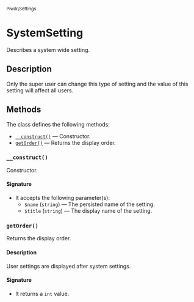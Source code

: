 <small>Piwik\Settings</small>

SystemSetting
=============

Describes a system wide setting.

Description
-----------

Only the super user can change this type of setting and
the value of this setting will affect all users.

Methods
-------

The class defines the following methods:

- [`__construct()`](#__construct) &mdash; Constructor.
- [`getOrder()`](#getorder) &mdash; Returns the display order.

<a name="__construct" id="__construct"></a>
<a name="__construct" id="__construct"></a>
### `__construct()`

Constructor.

#### Signature

- It accepts the following parameter(s):
    - `$name` (`string`) &mdash; The persisted name of the setting.
    - `$title` (`string`) &mdash; The display name of the setting.

<a name="getorder" id="getorder"></a>
<a name="getOrder" id="getOrder"></a>
### `getOrder()`

Returns the display order.

#### Description

User settings are displayed after system settings.

#### Signature

- It returns a `int` value.

